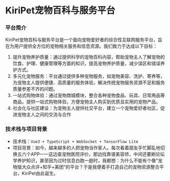 # KiriPet宠物百科与服务平台

### 平台简介

KiriPet宠物百科与服务平台是一个面向宠物爱好者的综合性互联网服务平台，旨在为用户提供全方位的宠物相关服务和信息资源。我们致力于达成以下目标：

1. 提升宠物养护质量：通过提供科学的宠物百科内容，帮助宠物主人了解宠物的饮食、护理、健康管理等方面的知识，提高宠物养护质量，减少误区和错误养护方式。
2. 多元化宠物服务：平台通过提供多种宠物服务，如宠物美容、洗护、寄养等，为宠物主人提供便捷、高质量的服务体验，解决传统宠物服务资源不足和服务质量参差不齐的问题。
3. 一站式购物体验：通过宠物商城模块，整合各种宠物食品、玩具、日常用品等商品，提供一站式购物体验，方便宠物主人购买到优质且实用的宠物产品。
4. 社会化与社区建设：为宠物主人提供社交平台，建立一个宠物爱好者社区，促进宠物主人之间的交流与合作

### 技术栈与项目背景
- 技术栈：` Vue3 + TypeScript + WebSocket + TensorFlow Lite `
- 项目背景：如今，越来越多的人把宠物当作家人。每次看着朋友手忙脚乱地切换五六个APP——这边查宠物医院评价，那边找靠谱美容师，中间还要刷论坛学养护知识，甚至因为过时信息白跑一趟时，我都想：为什么不能有个像"宠物版大众点评+知乎+美团"的平台？于是我便着手打造自己的宠物资源整合平台，KiriPet由此诞生。

### 

